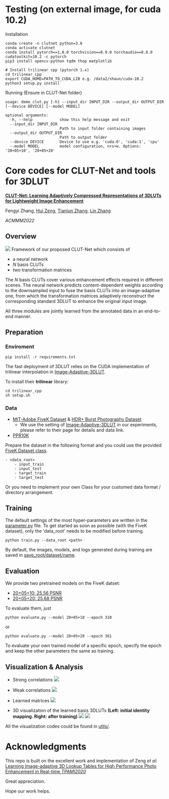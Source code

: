 # Testing (on external image, for cuda 10.2)

Installation
```
conda create -n clutnet python=3.8
conda activate clutnet
conda install pytorch==1.8.0 torchvision==0.9.0 torchaudio==0.8.0 cudatoolkit=10.2 -c pytorch
pip3 install opencv-python tqdm thop matplotlib

# Install trilinear cpp (pytorch 1.x)
cd trilinear_cpp
export CUDA_HOME=PATH_TO_CUDA_LIB e.g. /data2/shaun/cuda-10.2
python3 setup.py install
```

Running (Ensure in CLUT-Net folder)
```
usage: demo_clut.py [-h] --input_dir INPUT_DIR --output_dir OUTPUT_DIR [--device DEVICE] [--model MODEL]

optional arguments:
  -h, --help            show this help message and exit
  --input_dir INPUT_DIR
                        Path to input folder containing images
  --output_dir OUTPUT_DIR
                        Path to output folder
  --device DEVICE       Device to use e.g. 'cuda:0', 'cuda:1', 'cpu'
  --model MODEL         model configuration, n+s+w. Options: '20+05+10', '20+05+20'
```


# Core codes for CLUT-Net and tools for 3DLUT
[**CLUT-Net: Learning Adaptively Compressed Representations of 3DLUTs for Lightweight Image Enhancement**](/demo/MM2022%20CLUT-Net.pdf)

Fengyi Zhang, [Hui Zeng](https://huizeng.github.io/), [Tianjun Zhang](https://github.com/z619850002), [Lin Zhang](https://cslinzhang.gitee.io/home/)

*ACMMM2022* 

## Overview
![](/demo/overview.png)
Framework of our proposed CLUT-Net which consists of 
- a neural network
- *N* basis CLUTs
- two transformation matrices

The *N* basis CLUTs cover various enhancement effects required in different scenes. The neural network predicts content-dependent weights according to the downsampled input to fuse the basis CLUTs into an image-adaptive one, from which the transformation matrices adaptively reconstruct the corresponding standard 3DLUT to enhance the original input image. 

All three modules are jointly learned from the annotated data in an end-to-end manner.
## Preparation
### Enviroment
    pip install -r requirements.txt

The fast deployment of 3DLUT relies on the CUDA implementation of trilinear interpolation in [Image-Adaptive-3DLUT](https://github.com/HuiZeng/Image-Adaptive-3DLUT).

To install their **trilinear** library: 

    cd trilinear_cpp
    sh setup.sh

### Data
- [MIT-Adobe FiveK Dataset](https://data.csail.mit.edu/graphics/fivek/) & [HDR+ Burst Photography Dataset](http://www.hdrplusdata.org/)
    - We use the setting of [Image-Adaptive-3DLUT](https://github.com/HuiZeng/Image-Adaptive-3DLUT) in our experiments, please refer to their page for details and data link.
- [PPR10K](https://github.com/csjliang/PPR10K)

Prepare the dataset in the following format and you could use the provided [FiveK Dataset class](/datasets.py).

    - <data_root>
        - input_train
        - input_test
        - target_train
        - target_test

Or you need to implement your own Class for your customed data format / directory arrangement.

## Training
The default settings of the most hyper-parameters are written in the [parameter.py](parameter.py) file.
To get started as soon as possible (with the FiveK dataset), only the 'data_root' needs to be modified before training.

    python train.py --data_root <path>

By default, the images, models, and logs generated during training are saved in [save_root/dataset/name](/FiveK/).
## Evaluation
We provide two pretrained models on the FiveK datset:
    
  - [20+05+10: 25.56 PSNR](/FiveK/20+05+10_models/)
  - [20+05+20: 25.68 PSNR](/FiveK/20+05+20_models/)

To evaluate them, just
    
    python evaluate.py --model 20+05+10 --epoch 310
or

    python evaluate.py --model 20+05+20 --epoch 361

To evaluate your own trained model of a specific epoch, specify the epoch and keep the other parameters the same as training.



## Visualization & Analysis
- Strong correlations 
![](demo/S.svg)
    
- Weak correlations 
![](demo/W.svg)

- Learned matrices
![](demo/matrix_W.png)

- 3D visualization of the learned basis 3DLUTs **(Left: initial identity mapping. Right: after training)**
![](demo/3D.png)
![](demo/3D_2.png)

All the visualization codes could be found in [utils/](./utils/).

# Acknowledgments
This repo is built on the excellent work and implementation of Zeng *et al*:
[Learning Image-adaptive 3D Lookup Tables for High Performance Photo Enhancement in Real-time *TPAMI2020*](https://github.com/HuiZeng/Image-Adaptive-3DLUT)

Great appreciation.

Hope our work helps.




    